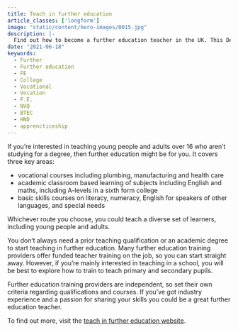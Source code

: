 ```yaml
---
title: Teach in further education
article_classes: ['longform']
image: "static/content/hero-images/0015.jpg"
description: |-
  Find out how to become a further education teacher in the UK. This Department for Education page has links to advice and support on teacher training in further education.
date: "2021-06-18"
keywords:
  - Further
  - Further education
  - FE
  - College
  - Vocational
  - Vocation
  - F.E.
  - NVQ
  - BTEC
  - HND
  - apprencticeship
---
```


If you’re interested in teaching young people and adults over 16 who aren’t studying for a degree, then further education might be for you. It covers three key areas: 

* vocational courses including plumbing, manufacturing and health care
* academic classroom based learning of subjects including English and maths, including A-levels in a sixth form college
* basic skills courses on literacy, numeracy, English for speakers of other languages, and special needs

Whichever route you choose, you could teach a diverse set of learners, including young people and adults. 

You don’t always need a prior teaching qualification or an academic degree to start teaching in further education. Many further education training providers offer funded teacher training on the job, so you can start straight away. However, if you’re mainly interested in teaching in a school, you will be best to explore how to train to teach primary and secondary pupils.

Further education training providers are independent, so set their own criteria regarding qualifications and courses. If you’ve got industry experience and a passion for sharing your skills you could be a great further education teacher.

To find out more, visit the [teach in further education website](https://www.teach-in-further-education.campaign.gov.uk/).

